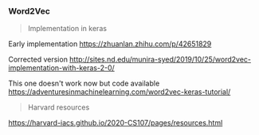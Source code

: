 ### Word2Vec 

> Implementation in keras

Early implementation
https://zhuanlan.zhihu.com/p/42651829

Corrected version
http://sites.nd.edu/munira-syed/2019/10/25/word2vec-implementation-with-keras-2-0/

This one doesn't work now but code available
https://adventuresinmachinelearning.com/word2vec-keras-tutorial/

> Harvard resources

https://harvard-iacs.github.io/2020-CS107/pages/resources.html


